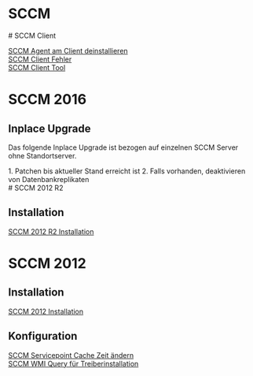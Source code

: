 # SCCM

<div class="vector-body" id="bkmrk-"><div class="mw-body-content mw-content-ltr" dir="ltr" lang="de"><div class="mw-parser-output"><div aria-labelledby="mw-toc-heading" class="toc" id="bkmrk--1" role="navigation"></div></div></div></div># <span class="mw-headline" id="bkmrk-sccm-client-1">SCCM Client</span>

[SCCM Agent am Client deinstallieren](https://wiki.eidolf.de/index.php/SCCM_Agent_am_Client_deinstallieren "SCCM Agent am Client deinstallieren")  
[SCCM Client Fehler](https://wiki.eidolf.de/index.php/SCCM_Client_Fehler "SCCM Client Fehler")  
[SCCM Client Tool](https://wiki.eidolf.de/index.php/SCCM_Client_Tool "SCCM Client Tool")

# <span class="mw-headline" id="bkmrk-sccm-2016-1">SCCM 2016</span>

## <span class="mw-headline" id="bkmrk-inplace-upgrade-1">Inplace Upgrade</span>

Das folgende Inplace Upgrade ist bezogen auf einzelnen SCCM Server ohne Standortserver.

<div class="vector-body" id="bkmrk-patchen-bis-aktuelle"><div class="mw-body-content mw-content-ltr" dir="ltr" lang="de"><div class="mw-parser-output">1. Patchen bis aktueller Stand erreicht ist
2. Falls vorhanden, deaktivieren von Datenbankreplikaten

</div></div></div># <span class="mw-headline" id="bkmrk-sccm-2012-r2-1">SCCM 2012 R2</span>

## <span class="mw-headline" id="bkmrk-installation-1">Installation</span>

[SCCM 2012 R2 Installation](https://wiki.eidolf.de/index.php/SCCM_2012_R2_Installation "SCCM 2012 R2 Installation")

# <span class="mw-headline" id="bkmrk-sccm-2012-1">SCCM 2012</span>

## <span class="mw-headline" id="bkmrk-installation-3">Installation</span>

[SCCM 2012 Installation](https://wiki.eidolf.de/index.php/SCCM_2012_Installation "SCCM 2012 Installation")

## <span class="mw-headline" id="bkmrk-konfiguration-1">Konfiguration</span>

[SCCM Servicepoint Cache Zeit ändern](https://wiki.eidolf.de/index.php/SCCM_Servicepoint_Cache_Zeit_%C3%A4ndern "SCCM Servicepoint Cache Zeit ändern")  
[SCCM WMI Query für Treiberinstallation](https://wiki.eidolf.de/index.php/SCCM_WMI_Query_f%C3%BCr_Treiberinstallation "SCCM WMI Query für Treiberinstallation")